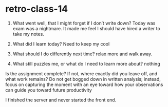 # retro-class-14

1. What went well, that I might forget if I don’t write down?
Today was exam was a nightmare. It made me feel I should have hired a writer to take my notes.

2. What did I learn today?
  Need to keep my cool

3. What should I do differently next time?
  relax more and walk away.

4. What still puzzles me, or what do I need to learn more about?
    nothing

Is the assignment complete? If not, where exactly did you leave off, and what work remains?
Do not get bogged down in written analysis; instead, focus on capturing the moment with an eye toward how your observations can guide you toward future productivity

I finished the server and never started the front end. 